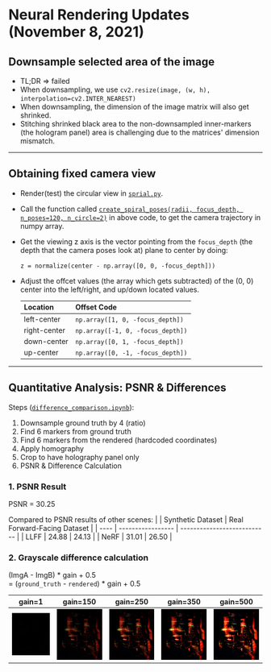 # Neural Rendering Updates (November 8, 2021)
## Downsample selected area of the image
- TL;DR => failed
- When downsampling, we use `cv2.resize(image, (w, h), interpolation=cv2.INTER_NEAREST)`
- When downsampling, the dimension of the image matrix will also get shrinked.
- Stitching shrinked black area to the non-downsampled inner-markers (the hologram panel) area is challenging due to the matrices' dimension mismatch.
<hr/>

## Obtaining fixed camera view
- Render(test) the circular view in [`sprial.py`](https://github.com/ActiveVisionLab/nerfmm/blob/main/tasks/any_folder/spiral.py#L180).
- Call the function called [`create_spiral_poses(radii, focus_depth, n_poses=120, n_circle=2)`](https://github.com/ActiveVisionLab/nerfmm/blob/dfa552bf4c2967d11dcd2ea8462fda2cbc96c4df/utils/pose_utils.py#L77) in above code, to get the camera trajectory in numpy array.
- Get the viewing z axis is the vector pointing from the `focus_depth` (the depth that the camera poses look at) plane to center by doing:
    ```
    z = normalize(center - np.array([0, 0, -focus_depth]))
    ```
- Adjust the offcet values (the array which gets subtracted) of the (0, 0) center into the left/right, and up/down located values.

    | Location     | Offset Code                       |
    | ------------ | --------------------------------- |
    | left-center  | `np.array([1, 0, -focus_depth])`  |
    | right-center | `np.array([-1, 0, -focus_depth])` |
    | down-center  | `np.array([0, 1, -focus_depth])`  |
    | up-center    | `np.array([0, -1, -focus_depth])` |
<hr/>

## Quantitative Analysis: PSNR & Differences
Steps ([`difference_comparison.ipynb`](../quantitative_measures/difference_comparison.ipynb)):
1. Downsample ground truth by 4 (ratio)
2. Find 6 markers from ground truth
3. Find 6 markers from the rendered (hardcoded coordinates)
4. Apply homography
5. Crop to have holography panel only
6. PSNR & Difference Calculation

### 1. PSNR Result
PSNR = 30.25

Compared to PSNR results of other scenes:
|      | Synthetic Dataset | Real Forward-Facing Dataset |
| ---- | ----------------- | --------------------------- |
| LLFF | 24.88             | 24.13                       |
| NeRF | 31.01             | 26.50                       |

### 2. Grayscale difference calculation
(ImgA - ImgB) * gain + 0.5<br>
= (`ground_truth` - `rendered`) * gain + 0.5

| gain=1                                           | gain=150                                           | gain=250                                           | gain=350                                           | gain=500                                           |
| ------------------------------------------------ | -------------------------------------------------- | -------------------------------------------------- | -------------------------------------------------- | -------------------------------------------------- |
| ![](../quantitative_measures/example/gain_1.png) | ![](../quantitative_measures/example/gain_150.png) | ![](../quantitative_measures/example/gain_250.png) | ![](../quantitative_measures/example/gain_350.png) | ![](../quantitative_measures/example/gain_500.png) |
